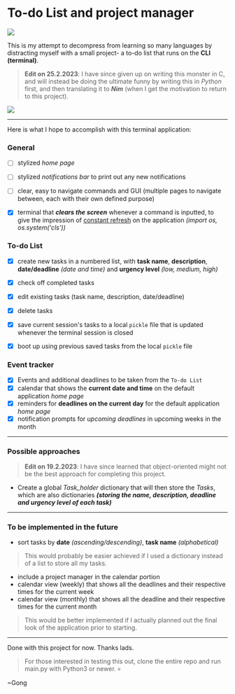 # To-do List and project manager

![](https://i.kym-cdn.com/entries/icons/mobile/000/026/489/crying.jpg)

This is my attempt to decompress from learning so many languages by distracting myself with a small project- a to-do list that runs on the **CLI (terminal)**.    

> **Edit on 25.2.2023**: I have since given up on writing this monster in C, and will instead be doing the ultimate funny by writing this in *Python* first, and then translating it to ***Nim*** (when I get the motivation to return to this project).

![](https://img.devrant.com/devrant/rant/r_714509_DhE7P.jpg)

----------

Here is what I hope to accomplish with this terminal application:

### General

- [ ] stylized *home page* 
- [ ] stylized *notifications bar* to print out any new notifications
- [ ] clear, easy to navigate commands and GUI (multiple pages to navigate between, each with their own defined purpose)
- [x] terminal that ***clears the screen*** whenever a command is inputted, to give the impression of [constant refresh](https://www.geeksforgeeks.org/clear-screen-python/) on the application *(import os, os.system('cls'))*


### To-do List

- [x] create new tasks in a numbered list, with **task name**, **description**, **date/deadline** *(date and time)* and **urgency level** *(low, medium, high)*
- [x] check off completed tasks
- [x] edit existing tasks (task name, description, date/deadline)
- [x] delete tasks
- [x] save current session's tasks to a local `pickle` file that is updated whenever the terminal session is closed
- [x] boot up using previous saved tasks from the local `pickle` file


### Event tracker 

- [x] Events and additional deadlines to be taken from the `To-do List`
- [x] calendar that shows the **current date and time** on the default application *home page*
- [x] reminders for **deadlines on the current day** for the default application *home page*
- [x] notification prompts for *upcoming deadlines* in upcoming weeks in the month

----------

### Possible approaches

> **Edit on 19.2.2023**: I have since learned that object-oriented might not be the best approach for completing this project.

* Create a global *Task_holder* dictionary that will then store the *Tasks*, which are also dictionaries ***(storing the name, description, deadline and urgency level of each task)***

----------

### To be implemented in the future

- sort tasks by **date** *(ascending/descending)*, **task name** *(alphabetical)*
> This would probably be easier achieved if I used a dictionary instead of a list to store all my tasks.

- include a project manager in the calendar portion
- calendar view (weekly) that shows all the deadlines and their respective times for the current week
- calendar view (monthly) that shows all the deadline and their respective times for the current month
> This would be better implemented if I actually planned out the final look of the application prior to starting.

----------

Done with this project for now. Thanks lads.  
> For those interested in testing this out, clone the entire repo and run main.py with Python3 or newer. 💀  

~Gong
